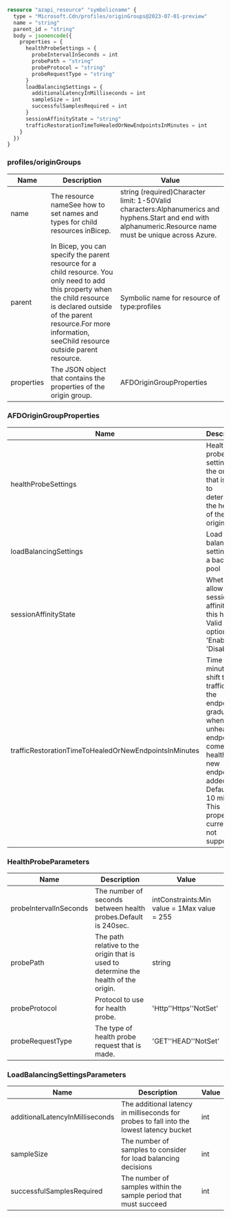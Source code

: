 ```terraform
resource "azapi_resource" "symbolicname" {
  type = "Microsoft.Cdn/profiles/originGroups@2023-07-01-preview"
  name = "string"
  parent_id = "string"
  body = jsonencode({
    properties = {
      healthProbeSettings = {
        probeIntervalInSeconds = int
        probePath = "string"
        probeProtocol = "string"
        probeRequestType = "string"
      }
      loadBalancingSettings = {
        additionalLatencyInMilliseconds = int
        sampleSize = int
        successfulSamplesRequired = int
      }
      sessionAffinityState = "string"
      trafficRestorationTimeToHealedOrNewEndpointsInMinutes = int
    }
  })
}

```

### profiles/originGroups

| Name | Description | Value |
|-|-|-|
| name | The resource nameSee how to set names and types for child resources inBicep. | string (required)Character limit: 1-50Valid characters:Alphanumerics and hyphens.Start and end with alphanumeric.Resource name must be unique across Azure. |
| parent | In Bicep, you can specify the parent resource for a child resource. You only need to add this property when the child resource is declared outside of the parent resource.For more information, seeChild resource outside parent resource. | Symbolic name for resource of type:profiles |
| properties | The JSON object that contains the properties of the origin group. | AFDOriginGroupProperties |


### AFDOriginGroupProperties

| Name | Description | Value |
|-|-|-|
| healthProbeSettings | Health probe settings to the origin that is used to determine the health of the origin. | HealthProbeParameters |
| loadBalancingSettings | Load balancing settings for a backend pool | LoadBalancingSettingsParameters |
| sessionAffinityState | Whether to allow session affinity on this host. Valid options are 'Enabled' or 'Disabled' | 'Disabled''Enabled' |
| trafficRestorationTimeToHealedOrNewEndpointsInMinutes | Time in minutes to shift the traffic to the endpoint gradually when an unhealthy endpoint comes healthy or a new endpoint is added. Default is 10 mins. This property is currently not supported. | intConstraints:Min value = 0Max value = 50 |


### HealthProbeParameters

| Name | Description | Value |
|-|-|-|
| probeIntervalInSeconds | The number of seconds between health probes.Default is 240sec. | intConstraints:Min value = 1Max value = 255 |
| probePath | The path relative to the origin that is used to determine the health of the origin. | string |
| probeProtocol | Protocol to use for health probe. | 'Http''Https''NotSet' |
| probeRequestType | The type of health probe request that is made. | 'GET''HEAD''NotSet' |


### LoadBalancingSettingsParameters

| Name | Description | Value |
|-|-|-|
| additionalLatencyInMilliseconds | The additional latency in milliseconds for probes to fall into the lowest latency bucket | int |
| sampleSize | The number of samples to consider for load balancing decisions | int |
| successfulSamplesRequired | The number of samples within the sample period that must succeed | int |


